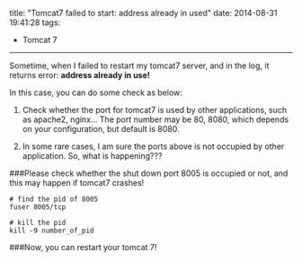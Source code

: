 title: "Tomcat7 failed to start: address already in used"
date: 2014-08-31 19:41:28
tags:
 - Tomcat 7
---
Sometime, when I failed to restart my tomcat7 server, and in the log, it returns error: **address already in use!**
<!-- more -->

In this case, you can do some check as below:

1. Check whether the port for tomcat7 is used by other applications, such as apache2, nginx... The port number may be 80, 8080, which depends on your configuration, but default is 8080.

2. In some rare cases, I am sure the ports above is not occupied by other application. So, what is happening???

###Please check whether the shut down port 8005 is occupied or not, and this may happen if tomcat7 crashes!

```
# find the pid of 8005
fuser 8005/tcp

# kill the pid
kill -9 number_of_pid
```

###Now, you can restart your tomcat 7!